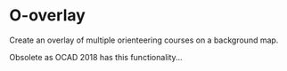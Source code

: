 # O-overlay
Create an overlay of multiple orienteering courses on a background map.

Obsolete as OCAD 2018 has this functionality...
